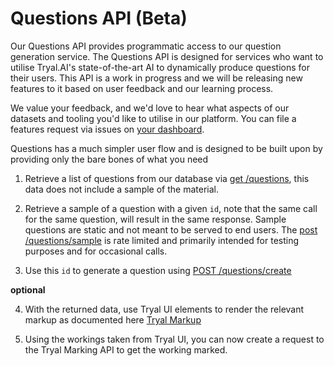 # Questions API (Beta)

Our Questions API provides programmatic access to our question generation service. The Questions API is designed for services who want to utilise Tryal.AI's state-of-the-art AI to dynamically produce questions for their users. This API is a work in progress and we will be releasing new features to it based on user feedback and our learning process.

We value your feedback, and we'd love to hear what aspects of our datasets and tooling you'd like to utilise in our platform. You can file a features request via issues on [your dashboard](https://app.tryal.ai).

Questions has a much simpler user flow and is designed to be built upon by providing only the bare bones of what you need

1. Retrieve a list of questions from our database via [<span class="get">get</span> /questions](#get-questions), this data does not include a sample of the material. 

2. Retrieve a sample of a question with a given `id`, note that the same call for the same question, will result in the same response. Sample questions are static and not meant to be served to end users. The [<span class="post">post</span> /questions/sample](#post-questions-sample) is rate limited and primarily intended for testing purposes and for occasional calls.

3. Use this `id` to generate a question using [<span class="post">POST</span> /questions/create](#post-questions-create) 

**optional**

4. With the returned data, use Tryal UI elements to render the relevant markup as documented here [Tryal Markup](#question-markup)

5. Using the workings taken from Tryal UI, you can now create a request to the Tryal Marking API to get the working marked. 